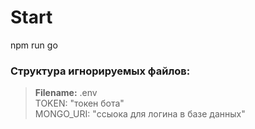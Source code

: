 # Start
npm run go

### Структура игнорируемых файлов:
> **Filename:** .env  
TOKEN: "токен бота"  
MONGO_URI: "ссыока для логина в базе данных"
